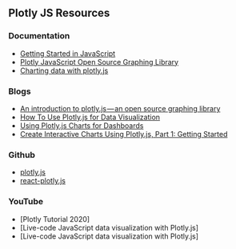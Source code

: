 ## Plotly JS Resources

### Documentation

* [Getting Started in JavaScript](https://plotly.com/javascript/getting-started/)
* [Plotly JavaScript Open Source Graphing Library](https://plotly.com/javascript/)
* [Charting data with plotly.js](https://docs.retool.com/docs/plotly-charts-beta)

### Blogs

* [An introduction to plotly.js — an open source graphing library](https://www.freecodecamp.org/news/an-introduction-to-plotly-js-an-open-source-graphing-library-c036a1876e2e/)
* [How To Use Plotly.js for Data Visualization](https://towardsdatascience.com/how-to-use-plotly-js-for-data-visualization-46933e1bbd29)
* [Using Plotly.js Charts for Dashboards](https://www.codementor.io/@jellenekhoh/using-plotly-js-charts-for-dashboards-t28fmw477)
* [Create Interactive Charts Using Plotly.js, Part 1: Getting Started](https://code.tutsplus.com/tutorials/create-interactive-charts-using-plotlyjs-getting-started--cms-29029)

### Github

* [plotly.js](https://github.com/plotly/plotly.js/)
* [react-plotly.js](https://github.com/plotly/react-plotly.js/)

### YouTube

* [Plotly Tutorial 2020]
* [Live-code JavaScript data visualization with Plotly.js]
* [Live-code JavaScript data visualization with Plotly.js]